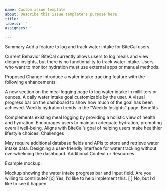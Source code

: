 ```yaml
---
name: Custom issue template
about: Describe this issue template's purpose here.
title: ''
labels: ''
assignees: ''

---
```


Summary
Add a feature to log and track water intake for BiteCal users.

Current Behavior
BiteCal currently allows users to log meals and view dietary insights, but there is no functionality to track water intake. Users who want to monitor hydration must use external apps or manual methods.

Proposed Change
Introduce a water intake tracking feature with the following enhancements:

A new section on the meal logging page to log water intake in milliliters or ounces.
A daily water intake goal customizable by the user.
A visual progress bar on the dashboard to show how much of the goal has been achieved.
Weekly hydration trends in the "Weekly Insights" page.
Benefits

Complements existing meal logging by providing a holistic view of health and hydration.
Encourages users to maintain adequate hydration, promoting overall well-being.
Aligns with BiteCal’s goal of helping users make healthier lifestyle choices.
Challenges

May require additional database fields and APIs to store and retrieve water intake data.
Designing a user-friendly interface for water tracking without overwhelming the dashboard.
Additional Context or Resources

Example mockup:

Mockup showing the water intake progress bar and input field.
Are you willing to contribute?
[x] Yes, I’d like to help implement this.
[ ] No, but I’d like to see it happen.
